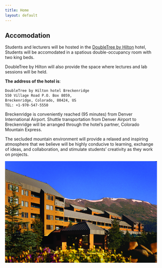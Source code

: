 ```yaml
---
title: Home
layout: default
---
```

## Accomodation

Students and lecturers will be hosted in the [DoubleTree by Hilton](http://doubletree3.hilton.com/en/hotels/colorado/doubletree-by-hilton-hotel-breckenridge-QKBVRDT/index.html) hotel,
Students will be accomodated in a spatious double-occupancy room with two king beds.

DoubleTree by Hilton will also provide the space where lectures and lab sessions will be held.

**The address of the hotel is**:
```
DoubleTree by Hilton hotel Breckenridge
550 Village Road P.O. Box 8059,
Breckenridge, Colorado, 80424, US
TEL: +1-970-547-5550
```

Breckenridge is conveniently reached (95 minutes) from Denver International Airport. Shuttle transportation from Denver Airport
to Breckenridge will be arranged through the hotel’s partner, Colorado Mountain Express.

The secluded mountain environment will provide a relaxed and inspiring atmosphere that we believe will be highly conducive to learning,
exchange of ideas, and collaboration, and stimulate students’ creativity as they work on projects.

![alt text](images/DoubleTree_Exterior_Summer.png "The DoubleTree Breckenridge in the summer")
